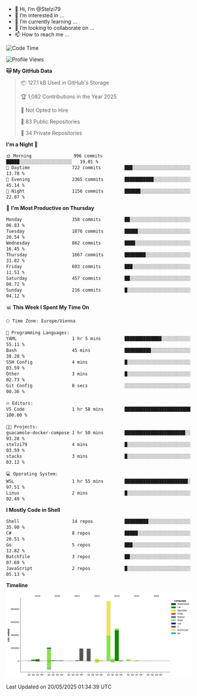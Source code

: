 - 👋 Hi, I’m @Stelzi79
- 👀 I’m interested in ...
- 🌱 I’m currently learning ...
- 💞️ I’m looking to collaborate on ...
- 📫 How to reach me ...

<!--START_SECTION:waka-->
![Code Time](http://img.shields.io/badge/Code%20Time-1%2C139%20hrs%2058%20mins-blue)

![Profile Views](http://img.shields.io/badge/Profile%20Views-0-blue)

**🐱 My GitHub Data** 

> 📦 127.1 kB Used in GitHub's Storage 
 > 
> 🏆 1,082 Contributions in the Year 2025
 > 
> 🚫 Not Opted to Hire
 > 
> 📜 83 Public Repositories 
 > 
> 🔑 34 Private Repositories 
 > 
**I'm a Night 🦉** 

```text
🌞 Morning                996 commits         █████░░░░░░░░░░░░░░░░░░░░   19.01 % 
🌆 Daytime                722 commits         ███░░░░░░░░░░░░░░░░░░░░░░   13.78 % 
🌃 Evening                2365 commits        ███████████░░░░░░░░░░░░░░   45.14 % 
🌙 Night                  1156 commits        ██████░░░░░░░░░░░░░░░░░░░   22.07 % 
```
📅 **I'm Most Productive on Thursday** 

```text
Monday                   358 commits         ██░░░░░░░░░░░░░░░░░░░░░░░   06.83 % 
Tuesday                  1076 commits        █████░░░░░░░░░░░░░░░░░░░░   20.54 % 
Wednesday                862 commits         ████░░░░░░░░░░░░░░░░░░░░░   16.45 % 
Thursday                 1667 commits        ████████░░░░░░░░░░░░░░░░░   31.82 % 
Friday                   603 commits         ███░░░░░░░░░░░░░░░░░░░░░░   11.51 % 
Saturday                 457 commits         ██░░░░░░░░░░░░░░░░░░░░░░░   08.72 % 
Sunday                   216 commits         █░░░░░░░░░░░░░░░░░░░░░░░░   04.12 % 
```


📊 **This Week I Spent My Time On** 

```text
🕑︎ Time Zone: Europe/Vienna

💬 Programming Languages: 
YAML                     1 hr 5 mins         ██████████████░░░░░░░░░░░   55.11 % 
Bash                     45 mins             ██████████░░░░░░░░░░░░░░░   38.20 % 
SSH Config               4 mins              █░░░░░░░░░░░░░░░░░░░░░░░░   03.59 % 
Other                    3 mins              █░░░░░░░░░░░░░░░░░░░░░░░░   02.73 % 
Git Config               0 secs              ░░░░░░░░░░░░░░░░░░░░░░░░░   00.36 % 

🔥 Editors: 
VS Code                  1 hr 58 mins        █████████████████████████   100.00 % 

🐱‍💻 Projects: 
guacamole-docker-compose 1 hr 50 mins        ███████████████████████░░   93.28 % 
stelzi79                 4 mins              █░░░░░░░░░░░░░░░░░░░░░░░░   03.59 % 
stacks                   3 mins              █░░░░░░░░░░░░░░░░░░░░░░░░   03.12 % 

💻 Operating System: 
WSL                      1 hr 55 mins        ████████████████████████░   97.51 % 
Linux                    2 mins              █░░░░░░░░░░░░░░░░░░░░░░░░   02.49 % 
```

**I Mostly Code in Shell** 

```text
Shell                    14 repos            █████████░░░░░░░░░░░░░░░░   35.90 % 
C#                       8 repos             █████░░░░░░░░░░░░░░░░░░░░   20.51 % 
Go                       5 repos             ███░░░░░░░░░░░░░░░░░░░░░░   12.82 % 
Batchfile                3 repos             ██░░░░░░░░░░░░░░░░░░░░░░░   07.69 % 
JavaScript               2 repos             █░░░░░░░░░░░░░░░░░░░░░░░░   05.13 % 
```



**Timeline**

![Lines of Code chart](https://raw.githubusercontent.com/Stelzi79/Stelzi79/main/assets/bar_graph.png)


 Last Updated on 20/05/2025 01:34:39 UTC
<!--END_SECTION:waka-->

<!---
Stelzi79/Stelzi79 is a ✨ special ✨ repository because its `README.md` (this file) appears on your GitHub profile.
You can click the Preview link to take a look at your changes.
--->
